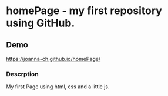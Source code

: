 # homePage - my first  repository using GitHub.
## Demo
https://joanna-ch.github.io/homePage/
### Descrption
My first Page using html, css and a little js.
